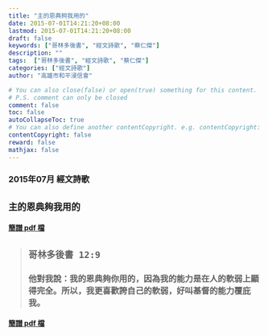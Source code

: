```yaml
---
title: "主的恩典夠我用的"
date: 2015-07-01T14:21:20+08:00
lastmod: 2015-07-01T14:21:20+08:00
draft: false
keywords: ["哥林多後書", "經文詩歌", "蔡仁傑"]
description: ""
tags:  ["哥林多後書", "經文詩歌", "蔡仁傑"]
categories: ["經文詩歌"]
author: "高雄市和平浸信會"

# You can also close(false) or open(true) something for this content.
# P.S. comment can only be closed
comment: false
toc: false
autoCollapseToc: true
# You can also define another contentCopyright. e.g. contentCopyright: "This is another copyright."
contentCopyright: false
reward: false
mathjax: false
---
```


### 2015年07月 經文詩歌

## `主的恩典夠我用的`

#### [簡譜 pdf 檔](/pdf-h/h201507.pdf "主的恩典夠我用的")

> ## `哥林多後書 12:9`
> 
> ### 他對我說：我的恩典夠你用的，因為我的能力是在人的軟弱上顯得完全。所以，我更喜歡誇自己的軟弱，好叫基督的能力覆庇我。

#### [簡譜 pdf 檔](/pdf-h/h201507.pdf "主的恩典夠我用的")